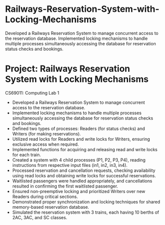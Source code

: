 # Railways-Reservation-System-with-Locking-Mechanisms
Developed a Railways Reservation System to manage concurrent access to the reservation database. Implemented locking mechanisms to handle multiple processes simultaneously accessing the database for reservation status checks and bookings.

# Project: Railways Reservation System with Locking Mechanisms
CS69011: Computing Lab 1 

- Developed a Railways Reservation System to manage concurrent access to the reservation database.
- Implemented locking mechanisms to handle multiple processes simultaneously accessing the database for reservation status checks and bookings.
- Defined two types of processes: Readers (for status checks) and Writers (for making reservations).
- Utilized read locks for Readers and write locks for Writers, ensuring exclusive access when required.
- Implemented functions for acquiring and releasing read and write locks for each train.
- Created a system with 4 child processes (P1, P2, P3, P4), reading instructions from respective input files (in1, in2, in3, in4).
- Processed reservation and cancellation requests, checking availability using read locks and obtaining write locks for successful reservations.
- Waitlisted passengers were handled appropriately, and cancellations resulted in confirming the first waitlisted passenger.
- Ensured non-preemptive locking and prioritized Writers over new Readers during critical sections.
- Demonstrated proper synchronization and locking techniques for shared memory-based reservation database.
- Simulated the reservation system with 3 trains, each having 10 berths of 2AC, 3AC, and SC classes.

  
